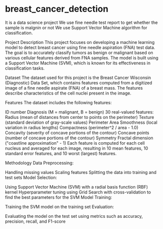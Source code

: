 # breast_cancer_detection


It is a data science project
We use fine needle test report to get whether the sample is malgnin or not
We use Support Vector Machine algorithm for classification.

Project Description
This project focuses on developing a machine learning model to detect breast cancer using fine needle aspiration (FNA) test data. The goal is to accurately classify tumors as benign or malignant based on various cellular features derived from FNA samples. The model is built using a Support Vector Machine (SVM), which is known for its effectiveness in classification tasks.

Dataset
The dataset used for this project is the Breast Cancer Wisconsin (Diagnostic) Data Set, which contains features computed from a digitized image of a fine needle aspirate (FNA) of a breast mass. The features describe characteristics of the cell nuclei present in the image.

Features
The dataset includes the following features:

ID number
Diagnosis (M = malignant, B = benign)
30 real-valued features:
Radius (mean of distances from center to points on the perimeter)
Texture (standard deviation of gray-scale values)
Perimeter
Area
Smoothness (local variation in radius lengths)
Compactness (perimeter^2 / area - 1.0)
Concavity (severity of concave portions of the contour)
Concave points (number of concave portions of the contour)
Symmetry
Fractal dimension ("coastline approximation" - 1)
Each feature is computed for each cell nucleus and averaged for each image, resulting in 10 mean features, 10 standard error features, and 10 worst (largest) features.

Methodology
Data Preprocessing:

Handling missing values
Scaling features
Splitting the data into training and test sets
Model Selection:

Using Support Vector Machine (SVM) with a radial basis function (RBF) kernel
Hyperparameter tuning using Grid Search with cross-validation to find the best parameters for the SVM
Model Training:

Training the SVM model on the training set
Evaluation:

Evaluating the model on the test set using metrics such as accuracy, precision, recall, and F1-score
